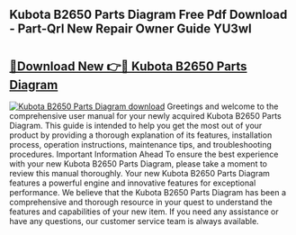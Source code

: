 ## Kubota B2650 Parts Diagram Free Pdf Download - Part-Qrl New Repair Owner Guide YU3wI

# <h2><a href="http://dfjjqu.blite.top/?on=Kubota+B2650+Parts+Diagram">🔗Download New 👉🔴 Kubota B2650 Parts Diagram</a></h2>

[![Kubota B2650 Parts Diagram download](https://i.imgur.com/lujVjoI.png)](http://dfjjqu.blite.top/?on=Kubota+B2650+Parts+Diagram)
Greetings and welcome to the comprehensive user manual for your newly acquired Kubota B2650 Parts Diagram. This guide is intended to help you get the most out of your product by providing a thorough explanation of its features, installation process, operation instructions, maintenance tips, and troubleshooting procedures. Important Information Ahead To ensure the best experience with your new Kubota B2650 Parts Diagram, please take a moment to review this manual thoroughly. Your new Kubota B2650 Parts Diagram features a powerful engine and innovative features for exceptional performance. We believe that the Kubota B2650 Parts Diagram has been a comprehensive and thorough resource in your quest to understand the features and capabilities of your new item. If you need any assistance or have any questions, our customer service team is always available.
